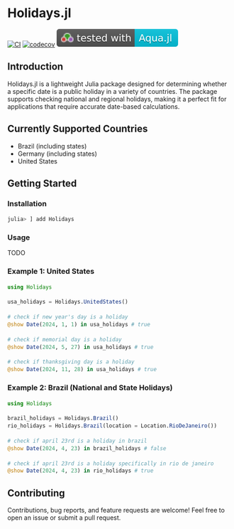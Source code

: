 # Holidays.jl

[![CI](https://github.com/raphasampaio/Holidays.jl/actions/workflows/CI.yml/badge.svg)](https://github.com/raphasampaio/Holidays.jl/actions/workflows/CI.yml)
[![codecov](https://codecov.io/gh/raphasampaio/Holidays.jl/graph/badge.svg?token=bM7aXQsSOZ)](https://codecov.io/gh/raphasampaio/Holidays.jl)
[![Aqua](https://raw.githubusercontent.com/JuliaTesting/Aqua.jl/master/badge.svg)](https://github.com/JuliaTesting/Aqua.jl)

## Introduction

Holidays.jl is a lightweight Julia package designed for determining whether a specific date is a public holiday in a variety of countries. The package supports checking national and regional holidays, making it a perfect fit for applications that require accurate date-based calculations.

## Currently Supported Countries

- Brazil (including states)
- Germany (including states)
- United States

## Getting Started

### Installation

```julia
julia> ] add Holidays
```

### Usage

TODO

### Example 1: United States

```julia
using Holidays

usa_holidays = Holidays.UnitedStates()

# check if new year's day is a holiday
@show Date(2024, 1, 1) in usa_holidays # true

# check if memorial day is a holiday
@show Date(2024, 5, 27) in usa_holidays # true

# check if thanksgiving day is a holiday
@show Date(2024, 11, 28) in usa_holidays # true
```

### Example 2: Brazil (National and State Holidays)

```julia
using Holidays

brazil_holidays = Holidays.Brazil()
rio_holidays = Holidays.Brazil(location = Location.RioDeJaneiro())

# check if april 23rd is a holiday in brazil
@show Date(2024, 4, 23) in brazil_holidays # false

# check if april 23rd is a holiday specifically in rio de janeiro
@show Date(2024, 4, 23) in rio_holidays # true
```

## Contributing

Contributions, bug reports, and feature requests are welcome! Feel free to open an issue or submit a pull request.